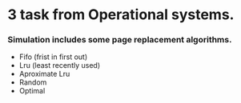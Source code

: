 # 3 task from Operational systems.
### Simulation includes some page replacement algorithms. ###
* Fifo (frist in first out)
* Lru (least recently used)
* Aproximate Lru 
* Random
* Optimal
